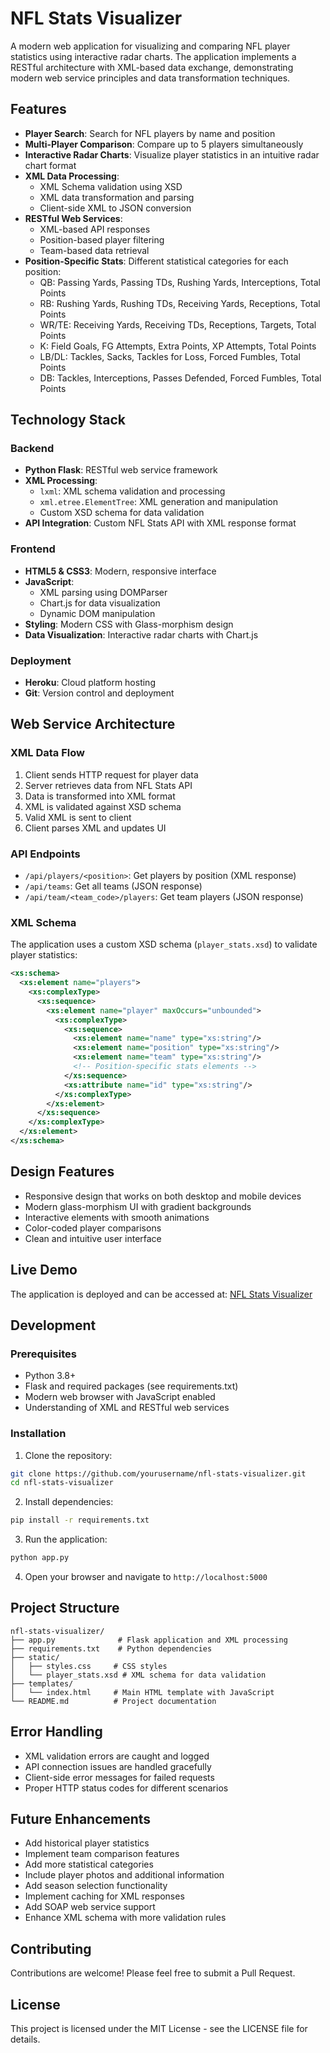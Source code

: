 # NFL Stats Visualizer

A modern web application for visualizing and comparing NFL player statistics using interactive radar charts. The application implements a RESTful architecture with XML-based data exchange, demonstrating modern web service principles and data transformation techniques.

## Features

- **Player Search**: Search for NFL players by name and position
- **Multi-Player Comparison**: Compare up to 5 players simultaneously
- **Interactive Radar Charts**: Visualize player statistics in an intuitive radar chart format
- **XML Data Processing**: 
  - XML Schema validation using XSD
  - XML data transformation and parsing
  - Client-side XML to JSON conversion
- **RESTful Web Services**:
  - XML-based API responses
  - Position-based player filtering
  - Team-based data retrieval
- **Position-Specific Stats**: Different statistical categories for each position:
  - QB: Passing Yards, Passing TDs, Rushing Yards, Interceptions, Total Points
  - RB: Rushing Yards, Rushing TDs, Receiving Yards, Receptions, Total Points
  - WR/TE: Receiving Yards, Receiving TDs, Receptions, Targets, Total Points
  - K: Field Goals, FG Attempts, Extra Points, XP Attempts, Total Points
  - LB/DL: Tackles, Sacks, Tackles for Loss, Forced Fumbles, Total Points
  - DB: Tackles, Interceptions, Passes Defended, Forced Fumbles, Total Points

## Technology Stack

### Backend
- **Python Flask**: RESTful web service framework
- **XML Processing**:
  - `lxml`: XML schema validation and processing
  - `xml.etree.ElementTree`: XML generation and manipulation
  - Custom XSD schema for data validation
- **API Integration**: Custom NFL Stats API with XML response format

### Frontend
- **HTML5 & CSS3**: Modern, responsive interface
- **JavaScript**:
  - XML parsing using DOMParser
  - Chart.js for data visualization
  - Dynamic DOM manipulation
- **Styling**: Modern CSS with Glass-morphism design
- **Data Visualization**: Interactive radar charts with Chart.js

### Deployment
- **Heroku**: Cloud platform hosting
- **Git**: Version control and deployment

## Web Service Architecture

### XML Data Flow
1. Client sends HTTP request for player data
2. Server retrieves data from NFL Stats API
3. Data is transformed into XML format
4. XML is validated against XSD schema
5. Valid XML is sent to client
6. Client parses XML and updates UI

### API Endpoints
- `/api/players/<position>`: Get players by position (XML response)
- `/api/teams`: Get all teams (JSON response)
- `/api/team/<team_code>/players`: Get team players (JSON response)

### XML Schema
The application uses a custom XSD schema (`player_stats.xsd`) to validate player statistics:
```xml
<xs:schema>
  <xs:element name="players">
    <xs:complexType>
      <xs:sequence>
        <xs:element name="player" maxOccurs="unbounded">
          <xs:complexType>
            <xs:sequence>
              <xs:element name="name" type="xs:string"/>
              <xs:element name="position" type="xs:string"/>
              <xs:element name="team" type="xs:string"/>
              <!-- Position-specific stats elements -->
            </xs:sequence>
            <xs:attribute name="id" type="xs:string"/>
          </xs:complexType>
        </xs:element>
      </xs:sequence>
    </xs:complexType>
  </xs:element>
</xs:schema>
```

## Design Features

- Responsive design that works on both desktop and mobile devices
- Modern glass-morphism UI with gradient backgrounds
- Interactive elements with smooth animations
- Color-coded player comparisons
- Clean and intuitive user interface

## Live Demo

The application is deployed and can be accessed at: [NFL Stats Visualizer](https://nfl-stats-visualizer-eu-c5e58c1a5426.herokuapp.com/)

## Development

### Prerequisites
- Python 3.8+
- Flask and required packages (see requirements.txt)
- Modern web browser with JavaScript enabled
- Understanding of XML and RESTful web services

### Installation

1. Clone the repository:
```bash
git clone https://github.com/yourusername/nfl-stats-visualizer.git
cd nfl-stats-visualizer
```

2. Install dependencies:
```bash
pip install -r requirements.txt
```

3. Run the application:
```bash
python app.py
```

4. Open your browser and navigate to `http://localhost:5000`

## Project Structure

```
nfl-stats-visualizer/
├── app.py              # Flask application and XML processing
├── requirements.txt    # Python dependencies
├── static/
│   ├── styles.css     # CSS styles
│   └── player_stats.xsd # XML schema for data validation
├── templates/
│   └── index.html     # Main HTML template with JavaScript
└── README.md          # Project documentation
```

## Error Handling

- XML validation errors are caught and logged
- API connection issues are handled gracefully
- Client-side error messages for failed requests
- Proper HTTP status codes for different scenarios

## Future Enhancements

- Add historical player statistics
- Implement team comparison features
- Add more statistical categories
- Include player photos and additional information
- Add season selection functionality
- Implement caching for XML responses
- Add SOAP web service support
- Enhance XML schema with more validation rules

## Contributing

Contributions are welcome! Please feel free to submit a Pull Request.

## License

This project is licensed under the MIT License - see the LICENSE file for details. 